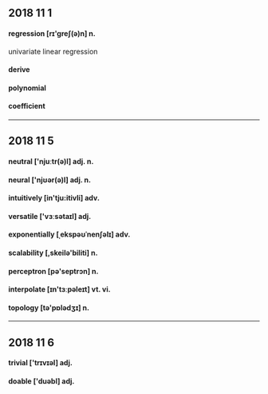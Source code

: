 ## 2018 11 1

#### regression [rɪ'greʃ(ə)n] n.

univariate linear regression

#### derive

#### polynomial

#### coefficient

---

## 2018 11 5

#### neutral  ['njuːtr(ə)l] adj. n.

#### neural ['njʊər(ə)l] adj. n.

#### intuitively [in'tju:itivli] adv.

#### versatile ['vɜːsətaɪl] adj.

#### exponentially [ˌekspəʊˈnenʃəlɪ] adv.

#### scalability [,skeilə'biliti] n.

#### perceptron [pə'septrɔn] n.

#### interpolate [ɪn'tɜːpəleɪt] vt. vi.

#### topology [tə'pɒlədʒɪ] n.

---

## 2018 11 6

#### trivial ['trɪvɪəl] adj.

#### doable ['duəbl] adj.